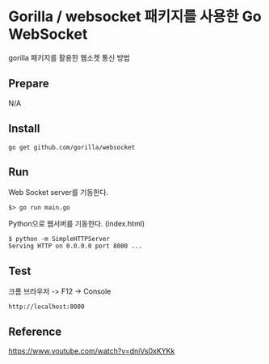 # Gorilla / websocket 패키지를 사용한 Go WebSocket
gorilla 패키지를 활용한 웹소켓 통신 방법

## Prepare
N/A

## Install
```
go get github.com/gorilla/websocket
```

## Run
Web Socket server를 기동한다.
```
$> go run main.go
```

Python으로 웹서버를 기동한다. (index.html)
```
$ python -m SimpleHTTPServer
Serving HTTP on 0.0.0.0 port 8000 ...
```

## Test
크롬 브라우저 -> F12 -> Console
```
http://localhost:8000
```

## Reference
https://www.youtube.com/watch?v=dniVs0xKYKk
